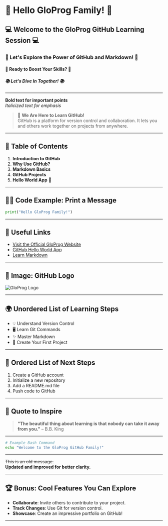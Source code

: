 # 🎉 **Hello GloProg Family!** 🎉
## 💻 **Welcome to the GloProg GitHub Learning Session** 💻
### 🌟 Let's Explore the Power of GitHub and Markdown! 🌟
#### 🚀 **Ready to Boost Your Skills?** 🚀
##### 📚 **Let’s Dive In Together!** 📚

---

**Bold text for important points**  
*Italicized text for emphasis*

> 📝 **We Are Here to Learn GitHub!**  
> GitHub is a platform for version control and collaboration. It lets you and others work together on projects from anywhere.

---

## 🔢 **Table of Contents**
1. **Introduction to GitHub**  
2. **Why Use GitHub?**  
3. **Markdown Basics**
4. **GitHub Projects**  
5. **Hello World App** 🎉

---

## 🧑‍💻 **Code Example: Print a Message**

```python
print("Hello GloProg Family!")
```

---

## 🔗 **Useful Links**

- [Visit the Official GloProg Website](gloprog.netlify.app)
- [GitHub Hello World App](https://github.com/GloProgPk/Hello-World-Application)
- [Learn Markdown](https://www.markdownguide.org/)

---

## 📸 **Image: GitHub Logo**

![GloProg Logo](https://yt3.googleusercontent.com/vJq-3rXHv83mD6R3MbpysiQi-Iy4DKaibPWxaplKpMowtbcf3KQh4D35aTAiFh863QhV2yKY9CI=s160-c-k-c0x00ffffff-no-rj)

---

## 🌍 **Unordered List of Learning Steps**

- 💡 Understand Version Control
- 🖥️ Learn Git Commands
- ✨ Master Markdown
- 🚀 Create Your First Project

---

## 🎯 **Ordered List of Next Steps**

1. Create a GitHub account
2. Initialize a new repository
3. Add a README.md file
4. Push code to GitHub

---

## 💬 **Quote to Inspire**

> **"The beautiful thing about learning is that nobody can take it away from you."** – B.B. King

---

```bash
# Example Bash Command
echo "Welcome to the GloProg GitHub Family!"
```

---

~~This is an old message.~~  
**Updated and improved for better clarity.**  

---

## 🏆 **Bonus: Cool Features You Can Explore**

- **Collaborate**: Invite others to contribute to your project.
- **Track Changes**: Use Git for version control.
- **Showcase**: Create an impressive portfolio on GitHub!

---